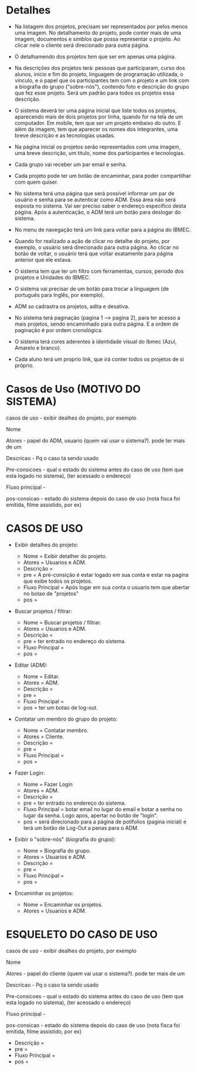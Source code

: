 
# Detalhes   


- Na listagem dos projetos, precisam ser representados por pelos menos uma imagem. No detalhamento do projeto, pode conter mais de uma imagem, documentos e simblos que possa representar o projeto. Ao clicar nele o cliente será direcionado para outra página.  

- O detalhamendo dos projetos tem que ser em apenas uma página.  
  
- Na descrições dos projetos terá: pessoas que participaram, curso dos alunos, inicio e fim do projeto, linguagem de programação utilizada, o vinculo, e o papel que os participantes tem com o projeto e um link com a biografia do grupo ("sobre-nós"), contendo foto e descrição do grupo que fez esse projeto. Será um padrão para todos os projetos essa descrição.   

- O sistema deverá ter uma página inicial que liste todos os projetos, aparecendo mais de dois projetos por linha, quando for na tela de um computador. Em mobile, tem que ser um projeto embaixo do outro. E além da imagem, tem que aparecer os nomes dos integrantes, uma breve descrição e as tecnologias usadas.  

- Na página inicial os projetos serão representados com uma imagem, uma breve descrição, um titulo, nome dos participantes e tecnologias.  

- Cada grupo vai receber um par email e senha.  

- Cada projeto pode ter um botão de encaminhar, para poder compartilhar com quem quiser.  

- No sistema terá uma página que será possivel informar um par de usuário e senha para se autenticar como ADM. Essa área não será exposta no sistema. Vai ser preciso saber o endereço específico desta página. Após a autenticação, o ADM terá um botão para deslogar do sistema.  
  
- No menu de navegação terá um link para voltar para a página do IBMEC.  
  
- Quando for realizado a ação de clicar no detalhe do projeto, por exemplo, o usuário será direcionado para outra página. Ao clicar no botão de voltar, o usuário terá que voltar exatamente para página anterior que ele estava.  

- O sistema tem que ter um filtro com ferramentas, cursos, periodo dos projetos e Unidades do IBMEC.  

- O sistema vai precisar de um botão para trocar a linguagem (de português para Inglês, por exemplo).  

- ADM so cadrastra os projetos, adita e desativa.  
  
- No sistema terá paginação (pagina 1 --> pagina 2), para ter acesso a mais projetos, sendo encaminhado para outra página. E a ordem de paginação é por ordem cronológica.   

- O sistema terá cores aderentes à identidade visual do Ibmec (Azul, Amarelo e branco).  

- Cada aluno terá um proprio link, que irá conter todos os projetos de si próprio.  
  
  

# Casos de Uso (MOTIVO DO SISTEMA)

casos de uso - exibir dealhes do projeto, por exemplo

Nome

Atores - papel do ADM, usuario (quem vai usar o sistema?). pode ter mais de um

Descricao - Pq o caso ta sendo usado

Pre-consicoes - qual o estado do sistema antes do caso de uso (tem que esta logado no sistema), (ter acessado o endereço)

Fluxo principal - 

pos-consicao - estado do sistema depois do caso de uso (nota fisca foi emitida, filme assistido, por ex)


# CASOS DE USO 

- Exibir detalhes do projeto:
  - Nome = Exibir detalher do projeto.
  - Atores = Usuarios e ADM.
  - Descrição = 
  - pre = A pré-consição é estar logado em sua conta e estar na pagina que exibe todos os projetos. 
  - Fluxo Principal = Após logar em sua conta o usuario tem que abertar no botao de "projetos"
  - pos = 

- ⁠Buscar projetos / filtrar:  
  - Nome = Buscar projetos / filtrar.  
  - Atores = Usuarios e ADM.  
  - Descrição =  
  - pre = ter entrado no endereço do sistema.  
  - Fluxo Principal =  
  - pos =  

- Editar (ADM):  
  - Nome = Editar.  
  - Atores = ADM.
  - Descrição =  
  - pre =  
  - Fluxo Principal =  
  - pos = ter um botao de log-out.  

- ⁠Contatar um membro do grupo do projeto:  
  - Nome = Contatar membro.  
  - Atores = Cliente.
  - Descrição =  
  - pre =  
  - Fluxo Principal =  
  - pos =   

- ⁠Fazer Login:  
  - Nome = Fazer Login  
  - Atores = ADM.    
  - Descrição =  
  - pre = ter entrado no endereço do sistema.  
  - Fluxo Principal = botar email no lugar do email e botar a senha no lugar da senha. Logo apos, apertar no botão de "login".  
  - pos = será direcionado para a página de potifolios (pagina inicial) e terá um botão de Log-Out a penas para o ADM.   
  
- Exibir o "sobre-nós" (biografia do grupo):   
  - Nome = Biografia do grupo.  
  - Atores = Usuarios e ADM.  
  - Descrição =  
  - pre =  
  - Fluxo Principal =  
  - pos =    

- ⁠Encaminhar os projetos:
  - Nome = Encaminhar os projetos.  
  - Atores = Usuarios e ADM.
 
      

# ESQUELETO DO CASO DE USO

casos de uso - exibir dealhes do projeto, por exemplo

Nome

Atores - papel do cliente (quem vai usar o sistema?). pode ter mais de um

Descricao - Pq o caso ta sendo usado

Pre-consicoes - qual o estado do sistema antes do caso de uso (tem que esta logado no sistema), (ter acessado o endereço)

Fluxo principal - 

pos-consicao - estado do sistema depois do caso de uso (nota fisca foi emitida, filme assistido, por ex)
  - Descrição =  
  - pre =  
  - Fluxo Principal =  
  - pos =   
